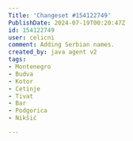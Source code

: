 ```yaml
---
Title: 'Changeset #154122749'
PublishDate: 2024-07-19T00:20:47Z
id: 154122749
user: celicni
comment: Adding Serbian names.
created_by: java agent v2
tags:
- Montenegro
- Budva
- Kotor
- Cetinje
- Tivat
- Bar
- Podgorica
- Nikšić

---
```

